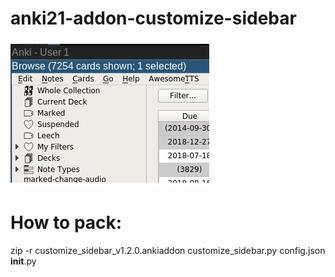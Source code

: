 # anki21-addon-customize-sidebar
![alt text](https://raw.githubusercontent.com/yukach/anki21-addon-customize-sidebar/master/picture.jpg)

# How to pack:
zip -r customize_sidebar_v1.2.0.ankiaddon customize_sidebar.py config.json __init__.py
